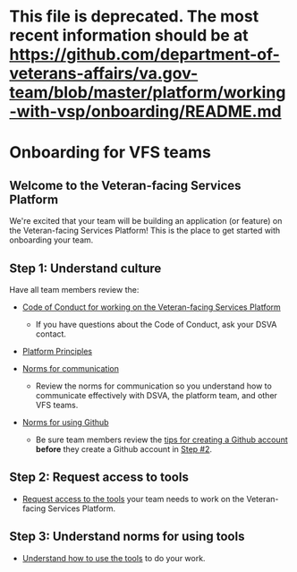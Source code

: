 # This file is deprecated. The most recent information should be at https://github.com/department-of-veterans-affairs/va.gov-team/blob/master/platform/working-with-vsp/onboarding/README.md

# Onboarding for VFS teams

## Welcome to the Veteran-facing Services Platform

We're excited that your team will be building an application (or feature) on the Veteran-facing Services Platform! This is the place to get started with onboarding your team.

## Step 1: Understand culture

Have all team members review the:

* [Code of Conduct for working on the Veteran-facing Services Platform](../code-of-conduct.md)

  * If you have questions about the Code of Conduct, ask your DSVA contact.

* [Platform Principles](https://github.com/department-of-veterans-affairs/va.gov-vfs-teams/blob/master/Norms/platform-principles.md)

* [Norms for communication](../Norms/norms-communication.md)

  * Review the norms for communication so you understand how to communicate effectively with DSVA, the platform team, and other VFS teams.

* [Norms for using Github](../Norms/Github)

  * Be sure team members review the [tips for creating a Github account](../Norms/Github/README.md#tips-for-creating-a-github-account) **before** they create a Github account in [Step #2](#step-2-request-access-to-tools).

## Step 2: Request access to tools

* [Request access to the tools](request-access-to-tools.md) your team needs to work on the Veteran-facing Services Platform.

## Step 3: Understand norms for using tools

* [Understand how to use the tools](../Norms/norms-tools.md) to do your work.

